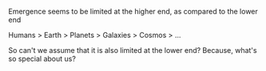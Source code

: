 Emergence seems to be limited at the higher end, as compared to the lower end


Humans > Earth > Planets > Galaxies > Cosmos > ...

So can't we assume that it is also limited at the lower end? Because, what's so special about us?